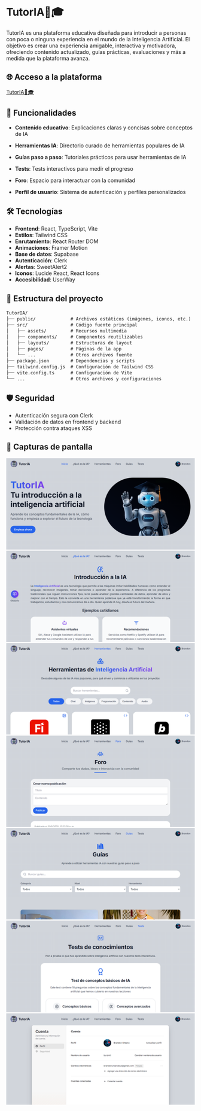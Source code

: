 # TutorIA🤖🎓

TutorIA es una plataforma educativa diseñada para introducir a personas con poca o ninguna experiencia en el mundo de la Inteligencia Artificial. El objetivo es crear una experiencia amigable, interactiva y motivadora, ofreciendo contenido actualizado, guías prácticas, evaluaciones y más a medida que la plataforma avanza.

## 🌐 Acceso a la plataforma

[TutorIA🤖🎓](https://tutoria.dev-mit.com)

## 🧩 Funcionalidades   

- **Contenido educativo**: Explicaciones claras y concisas sobre conceptos de IA
- **Herramientas IA**: Directorio curado de herramientas populares de IA
- **Guías paso a paso**: Tutoriales prácticos para usar herramientas de IA

- **Tests**: Tests interactivos para medir el progreso
- **Foro**: Espacio para interactuar con la comunidad
- **Perfil de usuario**: Sistema de autenticación y perfiles personalizados

## 🛠️ Tecnologías

- **Frontend**: React, TypeScript, Vite
- **Estilos**: Tailwind CSS
- **Enrutamiento**: React Router DOM
- **Animaciones**: Framer Motion
- **Base de datos**: Supabase
- **Autenticación**: Clerk
- **Alertas**: SweetAlert2
- **Iconos**: Lucide React, React Icons
- **Accesibilidad**: UserWay

## 📁 Estructura del proyecto

```
TutorIA/
├── public/             # Archivos estáticos (imágenes, iconos, etc.)
├── src/                # Código fuente principal
│   ├── assets/         # Recursos multimedia
│   ├── components/     # Componentes reutilizables
│   ├── layouts/        # Estructuras de layout
│   ├── pages/          # Páginas de la app
│   └── ...             # Otros archivos fuente
├── package.json        # Dependencias y scripts
├── tailwind.config.js  # Configuración de Tailwind CSS
├── vite.config.ts      # Configuración de Vite
└── ...                 # Otros archivos y configuraciones
```

## 🛡️ Seguridad

- Autenticación segura con Clerk
- Validación de datos en frontend y backend
- Protección contra ataques XSS

## 📸 Capturas de pantalla

![Inicio](./src/assets/screenshots/screen1.png)
![¿Qué es la IA?](./src/assets/screenshots/screen2.png)
![Herramientas IA](./src/assets/screenshots/screen3.png)
![Guías](./src/assets/screenshots/screen4.png)
![Tests](./src/assets/screenshots/screen5.png)
![Foro](./src/assets/screenshots/screen6.png)
![Perfil de usuario](./src/assets/screenshots/screen7.png)
